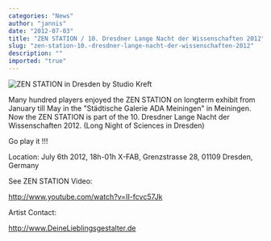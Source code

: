 ```yaml
---
categories: "News"
author: "jannis"
date: "2012-07-03"
title: "ZEN STATION / 10. Dresdner Lange Nacht der Wissenschaften 2012"
slug: "zen-station-10.-dresdner-lange-nacht-der-wissenschaften-2012"
description: ""
imported: "true"
---
```



![ZEN STATION in Dresden by Studio Kreft](zen%20station%20flyer.jpg) 

Many hundred players enjoyed the ZEN STATION on longterm exhibit from January till May in the "Städtische Galerie ADA Meiningen" in Meiningen. Now the ZEN STATION is part of the 10. Dresdner Lange Nacht der Wissenschaften 2012.
(Long Night of Sciences in Dresden)

Go play it !!!

Location:
July 6th 2012, 18h-01h
X-FAB, Grenzstrasse 28, 01109 Dresden, Germany

See ZEN STATION Video:

<http://www.youtube.com/watch?v=II-fcvc57Jk>

Artist Contact:

<http://www.DeineLieblingsgestalter.de>